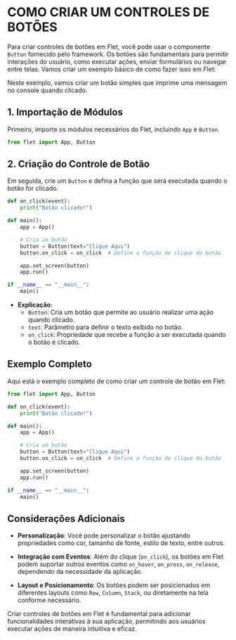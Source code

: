 # COMO CRIAR UM CONTROLES DE BOTÕES
Para criar controles de botões em Flet, você pode usar o componente `Button` fornecido pelo framework. Os botões são fundamentais para permitir interações do usuário, como executar ações, enviar formulários ou navegar entre telas. Vamos criar um exemplo básico de como fazer isso em Flet:

Neste exemplo, vamos criar um botão simples que imprime uma mensagem no console quando clicado.

## 1. Importação de Módulos
Primeiro, importe os módulos necessários do Flet, incluindo `App` e `Button`.

```python
from flet import App, Button
```

## 2. Criação do Controle de Botão
Em seguida, crie um `Button` e defina a função que será executada quando o botão for clicado.

```python
def on_click(event):
    print("Botão clicado!")

def main():
    app = App()

    # Cria um botão
    button = Button(text="Clique Aqui")
    button.on_click = on_click  # Define a função de clique do botão

    app.set_screen(button)
    app.run()

if __name__ == "__main__":
    main()
```

- **Explicação**:
  - `Button`: Cria um botão que permite ao usuário realizar uma ação quando clicado.
  - `text`: Parâmetro para definir o texto exibido no botão.
  - `on_click`: Propriedade que recebe a função a ser executada quando o botão é clicado.

## Exemplo Completo
Aqui está o exemplo completo de como criar um controle de botão em Flet:

```python
from flet import App, Button

def on_click(event):
    print("Botão clicado!")

def main():
    app = App()

    # Cria um botão
    button = Button(text="Clique Aqui")
    button.on_click = on_click  # Define a função de clique do botão

    app.set_screen(button)
    app.run()

if __name__ == "__main__":
    main()
```

## Considerações Adicionais
- **Personalização**: Você pode personalizar o botão ajustando propriedades como cor, tamanho de fonte, estilo de texto, entre outros.
  
- **Integração com Eventos**: Além do clique (`on_click`), os botões em Flet podem suportar outros eventos como `on_hover`, `on_press`, `on_release`, dependendo da necessidade da aplicação.
  
- **Layout e Posicionamento**: Os botões podem ser posicionados em diferentes layouts como `Row`, `Column`, `Stack`, ou diretamente na tela conforme necessário.

Criar controles de botões em Flet é fundamental para adicionar funcionalidades interativas à sua aplicação, permitindo aos usuários executar ações de maneira intuitiva e eficaz.